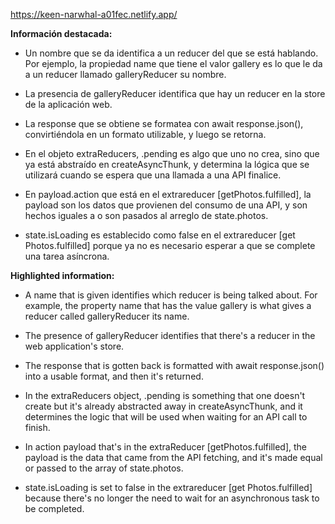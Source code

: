https://keen-narwhal-a01fec.netlify.app/

**Información destacada:**

- Un nombre que se da identifica a un reducer del que se está hablando. Por ejemplo, la propiedad name que tiene el valor gallery es lo que le da a un reducer llamado galleryReducer su nombre.

- La presencia de galleryReducer identifica que hay un reducer en la store de la aplicación web.

- La response que se obtiene se formatea con await response.json(), convirtiéndola en un formato utilizable, y luego se retorna.

- En el objeto extraReducers, .pending es algo que uno no crea, sino que ya está abstraído en createAsyncThunk, y determina la lógica que se utilizará cuando se espera que una llamada a una API finalice.

- En payload.action que está en el extrareducer [getPhotos.fulfilled], la payload son los datos que provienen del consumo de una API, y son hechos iguales a o son pasados al arreglo de state.photos.

- state.isLoading es establecido como false en el extrareducer [get Photos.fulfilled] porque ya no es necesario esperar a que se complete una tarea asíncrona.

**Highlighted information:**

- A name that is given identifies which reducer is being talked about. For example, the property name that has the value gallery is what gives a reducer called galleryReducer its name.

- The presence of galleryReducer identifies that there's a reducer in the web application's store.

- The response that is gotten back is formatted with await response.json() into a usable format, and then it's returned.

- In the extraReducers object, .pending is something that one doesn't create but it's already abstracted away in createAsyncThunk, and it determines the logic that will be used when waiting for an API call to finish. 

- In action payload that's in the extraReducer [getPhotos.fulfilled], the payload is the data that came from the API fetching, and it's made equal or passed to the array of state.photos.

- state.isLoading is set to false in the extrareducer [get Photos.fulfilled] because there's no longer the need to wait for an asynchronous task to be completed.
